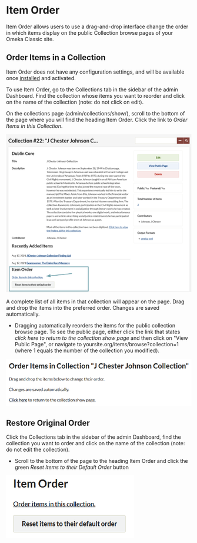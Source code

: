 # Item Order

Item Order allows users to use a drag-and-drop interface change the order in which items display on the public Collection browse pages of your Omeka Classic site.

## Order Items in a Collection

Item Order does not have any configuration settings, and will be available once [installed](../Admin/Adding_and_Managing_Plugins.md) and activated.
 
To use Item Order, go to the Collections tab in the sidebar of the admin Dashboard. Find the collection whose items you want to reorder and click on the name of the collection (note: do not click on edit).

On the collections page (admin/collections/show/), scroll to the bottom of the page where you will find the heading Item Order. Click the link to *Order Items in this Collection*.

![Collection management page with the Item Order section called out in a blue box. Arrow points to the link for Order Items in this Collection.](../doc_files/plugin_images/itemorder_1.png)

A complete list of all items in that collection will appear on the page. Drag and drop the items into the preferred order. Changes are saved automatically.

-   Dragging automatically reorders the items for the public collection browse page. To see the public page, either click the link that states *click here to return to the collection show page* and then click on "View Public Page", or navigate to yoursite.org/items/browse?collection=1 (where 1 equals the number of the collection you modified).

![mouse hovering over the Click Here To Return button](../doc_files/plugin_images/itemorderc.png)

## Restore Original Order

Click the Collections tab in the sidebar of the admin Dashboard, find the collection you want to order and click on the name of the collection (note: do not edit the collection).

-   Scroll to the bottom of the page to the heading Item Order and click the green *Reset Items to their Default Order* button

![Cursor hovers over the green Reset button](../doc_files/plugin_images/itemorderreset.png)
